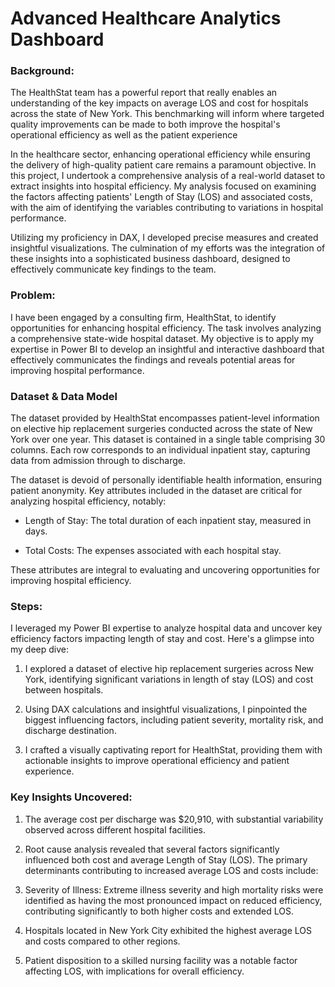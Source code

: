 # Advanced Healthcare Analytics Dashboard

### Background:
The HealthStat team has a powerful report that really enables an understanding of the key impacts on average LOS and cost for hospitals across the state of New York. This benchmarking will inform where targeted quality improvements can be made to both improve the hospital's operational efficiency as well as the patient experience

In the healthcare sector, enhancing operational efficiency while ensuring the delivery of high-quality patient care remains a paramount objective. In this project, I undertook a comprehensive analysis of a real-world dataset to extract insights into hospital efficiency. My analysis focused on examining the factors affecting patients' Length of Stay (LOS) and associated costs, with the aim of identifying the variables contributing to variations in hospital performance.

Utilizing my proficiency in DAX, I developed precise measures and created insightful visualizations. The culmination of my efforts was the integration of these insights into a sophisticated business dashboard, designed to effectively communicate key findings to the team.

### Problem:
I have been engaged by a consulting firm, HealthStat, to identify opportunities for enhancing hospital efficiency. The task involves analyzing a comprehensive state-wide hospital dataset. My objective is to apply my expertise in Power BI to develop an insightful and interactive dashboard that effectively communicates the findings and reveals potential areas for improving hospital performance.

### Dataset & Data Model

The dataset provided by HealthStat encompasses patient-level information on elective hip replacement surgeries conducted across the state of New York over one year. This dataset is contained in a single table comprising 30 columns. Each row corresponds to an individual inpatient stay, capturing data from admission through to discharge.

The dataset is devoid of personally identifiable health information, ensuring patient anonymity. Key attributes included in the dataset are critical for analyzing hospital efficiency, notably:

- Length of Stay: The total duration of each inpatient stay, measured in days.

- Total Costs: The expenses associated with each hospital stay.

These attributes are integral to evaluating and uncovering opportunities for improving hospital efficiency.

### Steps:

I leveraged my Power BI expertise to analyze hospital data and uncover key efficiency factors impacting length of stay and cost. Here's a glimpse into my deep dive:

1. I explored a dataset of elective hip replacement surgeries across New York, identifying significant variations in length of stay (LOS) and cost between hospitals.

2. Using DAX calculations and insightful visualizations, I pinpointed the biggest influencing factors, including patient severity, mortality risk, and discharge destination.

3. I crafted a visually captivating report for HealthStat, providing them with actionable insights to improve operational efficiency and patient experience.


### Key Insights Uncovered:

1. The average cost per discharge was $20,910, with substantial variability observed across different hospital facilities.

2. Root cause analysis revealed that several factors significantly influenced both cost and average Length of Stay (LOS). The primary determinants contributing to increased average LOS and costs include:

3. Severity of Illness: Extreme illness severity and high mortality risks were identified as having the most pronounced impact on reduced efficiency, contributing significantly to both higher costs and extended LOS.

4. Hospitals located in New York City exhibited the highest average LOS and costs compared to other regions.

5. Patient disposition to a skilled nursing facility was a notable factor affecting LOS, with implications for overall efficiency.

